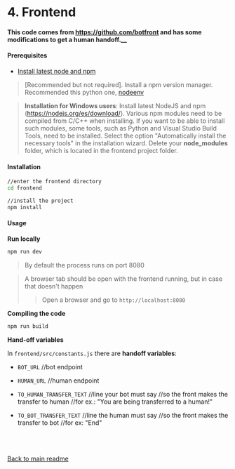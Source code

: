 # __4. Frontend__

#### __This code comes from https://github.com/botfront__ and has some modifications to get a human handoff.__

#### __Prerequisites__

* [Install latest node and npm](https://nodejs.org/es/download/)
> [Recommended but not required]. Install a npm version manager. Recommended this python one, [nodeenv](https://pypi.org/project/nodeenv/)

> **Installation for Windows users**: Install latest NodeJS and npm (https://nodejs.org/es/download/). Various npm modules need to be compiled from C/C++ when installing. If you want to be able to install such modules, some tools, such as Python and Visual Studio Build Tools, need to be installed. Select the option  "Automatically install the necessary tools" in the installation wizard. Delete your **node_modules** folder, which is located in the frontend project folder.

#### __Installation__

```bash
//enter the frontend directory
cd frontend

//install the project
npm install
```

#### __Usage__

__Run locally__

```bash
npm run dev
```
> By default the process runs on port 8080

> A browser tab should be open with the frontend running, but in case that doesn't happen
> > Open a browser and go to
> > `http://localhost:8080`

__Compiling the code__

```bash
npm run build
```

__Hand-off variables__

In `frontend/src/constants.js` there are **handoff variables**:

* `BOT_URL`       //bot endpoint

* `HUMAN_URL`     //human endpoint

* `TO_HUMAN_TRANSFER_TEXT` //line your bot must say
                           //so the front makes the transfer to human
                           //for ex.: "You are being transferred to a human!"

* `TO_BOT_TRANSFER_TEXT` //line the human must say
                         //so the front makes the transfer to bot
                         //for ex: "End"

<br>
<br>
<br>
<a href="../README.md">Back to main readme</a>
